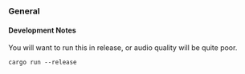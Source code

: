 ### General

#### Development Notes
You will want to run this in release, or audio quality will be quite poor.
```
cargo run --release
```